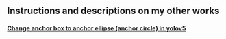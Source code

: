 ## Instructions and descriptions on my other works

#### [Change anchor box to anchor ellipse (anchor circle) in yolov5](https://github.com/SilvesterYu/YOLO_Silvey_Task.git)
